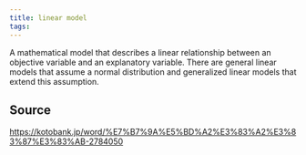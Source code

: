 ```yaml
---
title: linear model
tags: 
---
```


A mathematical model that describes a linear relationship between an objective variable and an explanatory variable. There are general linear models that assume a normal distribution and generalized linear models that extend this assumption.

## Source
https://kotobank.jp/word/%E7%B7%9A%E5%BD%A2%E3%83%A2%E3%83%87%E3%83%AB-2784050